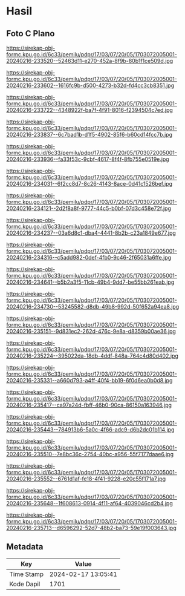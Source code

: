 # Hasil

## Foto C Plano

https://sirekap-obj-formc.kpu.go.id/6c33/pemilu/pdpr/17/03/07/20/05/1703072005001-20240216-233520--52463d11-e270-452a-8f9b-80b1f1ce509d.jpg

https://sirekap-obj-formc.kpu.go.id/6c33/pemilu/pdpr/17/03/07/20/05/1703072005001-20240216-233602--1616fc9b-d500-4273-b32d-fd4cc3cb8351.jpg

https://sirekap-obj-formc.kpu.go.id/6c33/pemilu/pdpr/17/03/07/20/05/1703072005001-20240216-233722--4348922f-ba7f-4f91-8016-f2394504c7ed.jpg

https://sirekap-obj-formc.kpu.go.id/6c33/pemilu/pdpr/17/03/07/20/05/1703072005001-20240216-233837--6c7bad1b-d1f5-4902-85f6-b60cd14fcc7b.jpg

https://sirekap-obj-formc.kpu.go.id/6c33/pemilu/pdpr/17/03/07/20/05/1703072005001-20240216-233936--fa33f53c-9cbf-4617-8f4f-8fb755e0519e.jpg

https://sirekap-obj-formc.kpu.go.id/6c33/pemilu/pdpr/17/03/07/20/05/1703072005001-20240216-234031--6f2cc8d7-8c26-4143-8ace-0d41c1526bef.jpg

https://sirekap-obj-formc.kpu.go.id/6c33/pemilu/pdpr/17/03/07/20/05/1703072005001-20240216-234121--2d2f8a8f-9777-44c5-b0bf-07d3c458e72f.jpg

https://sirekap-obj-formc.kpu.go.id/6c33/pemilu/pdpr/17/03/07/20/05/1703072005001-20240216-234237--03a6d8c1-dba4-4441-8b2b-c23a1849e677.jpg

https://sirekap-obj-formc.kpu.go.id/6c33/pemilu/pdpr/17/03/07/20/05/1703072005001-20240216-234316--c5add982-0def-4fb0-9c46-2f65031a6ffe.jpg

https://sirekap-obj-formc.kpu.go.id/6c33/pemilu/pdpr/17/03/07/20/05/1703072005001-20240216-234641--b5b2a3f5-11cb-49b4-9dd7-be55bb261eab.jpg

https://sirekap-obj-formc.kpu.go.id/6c33/pemilu/pdpr/17/03/07/20/05/1703072005001-20240216-234730--53245582-d8db-49b8-992d-50f652a94ea8.jpg

https://sirekap-obj-formc.kpu.go.id/6c33/pemilu/pdpr/17/03/07/20/05/1703072005001-20240216-235151--9d831ec2-262d-476c-9e8a-d8359b00ae36.jpg

https://sirekap-obj-formc.kpu.go.id/6c33/pemilu/pdpr/17/03/07/20/05/1703072005001-20240216-235224--395022da-18db-4ddf-848a-764c4d80d402.jpg

https://sirekap-obj-formc.kpu.go.id/6c33/pemilu/pdpr/17/03/07/20/05/1703072005001-20240216-235331--a660d793-a4ff-40f4-bb19-6f0d6ea0b0d8.jpg

https://sirekap-obj-formc.kpu.go.id/6c33/pemilu/pdpr/17/03/07/20/05/1703072005001-20240216-235417--ca97a24d-fbff-46b0-90ca-86150a163946.jpg

https://sirekap-obj-formc.kpu.go.id/6c33/pemilu/pdpr/17/03/07/20/05/1703072005001-20240216-235443--784913b6-5a0c-4f66-adc9-d6b2dc01b114.jpg

https://sirekap-obj-formc.kpu.go.id/6c33/pemilu/pdpr/17/03/07/20/05/1703072005001-20240216-235510--7e8bc36c-2754-40bc-a956-55f7177daae6.jpg

https://sirekap-obj-formc.kpu.go.id/6c33/pemilu/pdpr/17/03/07/20/05/1703072005001-20240216-235552--6761d1af-fe18-4f41-9228-e20c55f171a7.jpg

https://sirekap-obj-formc.kpu.go.id/6c33/pemilu/pdpr/17/03/07/20/05/1703072005001-20240216-235648--1f608613-0914-4f11-af64-4039046cd2b4.jpg

https://sirekap-obj-formc.kpu.go.id/6c33/pemilu/pdpr/17/03/07/20/05/1703072005001-20240216-235713--d6596292-52d7-48b2-ba73-59e19f003643.jpg


## Metadata

| Key        | Value               |
| ---------- | ------------------- |
| Time Stamp | 2024-02-17 13:05:41 |
| Kode Dapil | 1701                |



